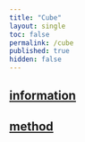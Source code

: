 ```yaml
---
title: "Cube"
layout: single
toc: false
permalink: /cube
published: true
hidden: false
---
```


<head>
  <base target="_self">
</head>



## [information](/cube/information)

## [method](/cube/method)
